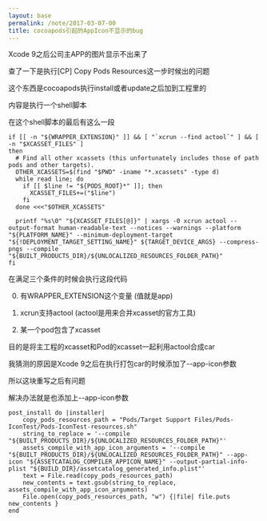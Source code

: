 ```yaml
---
layout: base
permalink: /note/2017-03-07-00
title: cocoapods引起的AppIcon不显示的bug
---
```


Xcode 9之后公司主APP的图片显示不出来了

查了一下是执行[CP] Copy Pods Resources这一步时候出的问题

这个东西是cocoapods执行install或者update之后加到工程里的

内容是执行一个shell脚本

在这个shell脚本的最后有这么一段

    if [[ -n "${WRAPPER_EXTENSION}" ]] && [ "`xcrun --find actool`" ] && [ -n "$XCASSET_FILES" ]
    then
      # Find all other xcassets (this unfortunately includes those of path pods and other targets).
      OTHER_XCASSETS=$(find "$PWD" -iname "*.xcassets" -type d)
      while read line; do
        if [[ $line != "${PODS_ROOT}*" ]]; then
          XCASSET_FILES+=("$line")
        fi
      done <<<"$OTHER_XCASSETS"

      printf "%s\0" "${XCASSET_FILES[@]}" | xargs -0 xcrun actool --output-format human-readable-text --notices --warnings --platform "${PLATFORM_NAME}" --minimum-deployment-target "${!DEPLOYMENT_TARGET_SETTING_NAME}" ${TARGET_DEVICE_ARGS} --compress-pngs --compile "${BUILT_PRODUCTS_DIR}/${UNLOCALIZED_RESOURCES_FOLDER_PATH}"
    fi

在满足三个条件的时候会执行这段代码

0. 有WRAPPER_EXTENSION这个变量 (值就是app)

1. xcrun支持actool (actool是用来合并xcasset的官方工具)

2. 某一个pod包含了xcasset

目的是将主工程的xcasset和Pod的xcasset一起利用actool合成car

我猜测的原因是Xcode 9之后在执行打包car的时候添加了--app-icon参数

所以这块重写之后有问题

解决办法就是也添加上--app-icon参数

    post_install do |installer|
        copy_pods_resources_path = "Pods/Target Support Files/Pods-IconTest/Pods-IconTest-resources.sh"
        string_to_replace = '--compile "${BUILT_PRODUCTS_DIR}/${UNLOCALIZED_RESOURCES_FOLDER_PATH}"'
        assets_compile_with_app_icon_arguments = '--compile "${BUILT_PRODUCTS_DIR}/${UNLOCALIZED_RESOURCES_FOLDER_PATH}" --app-icon "${ASSETCATALOG_COMPILER_APPICON_NAME}" --output-partial-info-plist "${BUILD_DIR}/assetcatalog_generated_info.plist"'
        text = File.read(copy_pods_resources_path)
        new_contents = text.gsub(string_to_replace, assets_compile_with_app_icon_arguments)
        File.open(copy_pods_resources_path, "w") {|file| file.puts new_contents }
    end
